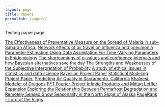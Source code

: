 ```yaml
---
layout: page
title: Papers
permalink: /papers/
---
```


Testing paper page

<a href="{{ site.baseurl }}/images/Effectiveness_Preventative_Meas_Spread_Malaria_Africa.pdf" target="_blank">The Effectiveness of Preventative Measure on the Spread of Malaria in sub-Saharan Africa.</a>
<a href="{{ site.baseurl }}/images/Network_Influenza_Air_Travel.pdf" target="_blank">Network effects of air travel on influenza and pneumonia
</a>
<a href="{{ site.baseurl }}/images/Param_Est_Data_Assim.pdf" target="_blank">Parameter Estimation Using Data Assimilation For Time-Varying Parameters in Epidemiology</a>
<a href="{{ site.baseurl }}/images/P-Val_Shortcomings_Bayes.pdf" target="_blank">The shortcomings of p-values and confidence intervals and how Bayesian alternatives save the day</a>
<a href="{{ site.baseurl }}/images/Strength_Weak_Subjective_Prob.pdf" target="_blank">The Strengths and Weaknesses of the Subjective Interpretation of Probability</a>
<a href="{{ site.baseurl }}/images/Study_Ethics_Data_Science_Stats.pdf" target="_blank">A study of ethical issues in statistics and data science</a>
<a href="{{ site.baseurl }}/images/Bayesian___Project.pdf" target="_blank">Bayesian Project Paper</a>
<a href="{{ site.baseurl }}/images/Statistical_Modeling.pdf" target="_blank">Statistical Modeling Project Paper.</a>
<a href="{{ site.baseurl }}/images/Predicting_Air_Quality.pdf" target="_blank">Predicting Air Quality in Sacramento, California</a>
<a href="{{ site.baseurl }}/images/MCM_Report_2019.pdf" target="_blank">Khaleesi, Modeler of Dragons</a>
<a href="{{ site.baseurl }}/images/FFT_Fourier.pdf" target="_blank">FFT Fourier Project</a>
<a href="{{ site.baseurl }}/images/Infinite_Products_and_Mittag_Leffler_Expansion.pdf" target="_blank">Infinite Products and Mittag Leffler Expansion</a>
<a href="{{ site.baseurl }}/images/Earth_Lab.pdf" target="_blank">Exploring the Relationship Between Permafrost Degradation and Remotely Sensed Snow Seasonality in the North Slope of Alaska</a>
<a href="{{ site.baseurl }}/images/PageRank_Lord_of_the_Rings.pdf" target="_blank">PageRank - Lord of the Rings</a>
